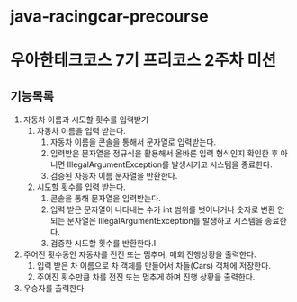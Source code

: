 # java-racingcar-precourse

우아한테크코스 7기 프리코스 2주차 미션
======================================
기능목록
--------
1. 자동차 이름과 시도할 횟수를 입력받기
    1. 자동차 이름을 입력 받는다.
       1. 자동차 이름을 콘솔을 통해서 문자열로 입력받는다.
       2. 입력받은 문자열을 정규식을 활용해서 올바른 입력 형식인지 확인한 후 아니면 IllegalArgumentException를 발생시키고 시스템을 종료한다.
       3. 검증된 자동차 이름 문자열을 반환한다.
    2. 시도할 횟수를 입력 받는다.
       1. 콘솔을 통해 문자열을 입력받는다.
       2. 입력 받은 문자열이 나타내는 수가 int 범위를 벗어나거나 숫자로 변환 안 되는 문자열은 IllegalArgumentException를 발생하고 시스템을 종료한다.
       3. 검증한 시도할 횟수를 반환한다.I
2. 주어진 횟수동안 자동차를 전진 또는 멈추며, 매회 진행상황을 출력한다.
    1. 입력 받은 차 이름으로 차 객체를 만들어서 차들(Cars) 객체에 저장한다.
    2. 주어진 횟수만큼 차를 전진 또는 멈추게 하며 진행 상황을 출력한다.
3. 우승자를 출력한다.
